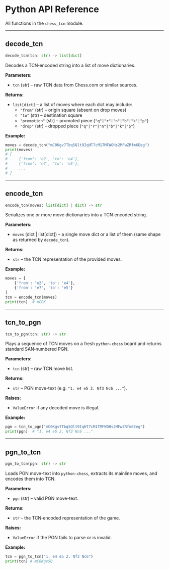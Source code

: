 # Python API Reference
All functions in the `chess_tcn` module.

---
## decode_tcn
```py
decode_tcn(tcn: str) -> list[dict]
```

Decodes a TCN‐encoded string into a list of move dictionaries.

**Parameters:**
- `tcn` (str) – raw TCN data from Chess.com or similar sources.

**Returns:**
- `list[dict]` – a list of moves where each dict may include:
  - `"from"` (str) – origin square (absent on drop moves)
  - `"to"` (str) – destination square
  - `"promotion"` (str) – promoted piece (`"q"|"r"|"n"|"b"|"k"|"p"`)
  - `"drop"` (str) – dropped piece (`"q"|"r"|"n"|"b"|"k"|"p"`)

**Example:**
```py
moves = decode_tcn("mC0Kgv7Tbq5Qlt9IqHT7cM1TMFWOHs2MFwZRfm6Eeg")
print(moves)
# [
#     {'from': 'e2', 'to': 'e4'},
#     {'from': 'e7', 'to': 'e5'},
#     ...
# ]
```

---
## encode_tcn
```py
encode_tcn(moves: list[dict] | dict) -> str
```

Serializes one or more move dictionaries into a TCN‐encoded string.

**Parameters:**
- `moves` (dict | list[dict]) – a single move dict or a list of them (same shape as returned by `decode_tcn`).

**Returns:**
- `str` – the TCN representation of the provided moves.

**Example:**
```py
moves = [
    {'from': 'e2', 'to': 'e4'},
    {'from': 'e7', 'to': 'e5'}
]
tcn = encode_tcn(moves)
print(tcn)  # mC0K
```

---
## tcn_to_pgn
```py
tcn_to_pgn(tcn: str) -> str
```

Plays a sequence of TCN moves on a fresh `python-chess` board and returns standard SAN‐numbered PGN.

**Parameters:**
- `tcn` (str) – raw TCN move list.

**Returns:**
- `str` – PGN move-text (e.g. `"1. e4 e5 2. Nf3 Nc6 ..."`).

**Raises:**
- `ValueError` if any decoded move is illegal.

**Example:**
```py
pgn = tcn_to_pgn("mC0Kgv7Tbq5Qlt9IqHT7cM1TMFWOHs2MFwZRfm6Eeg")
print(pgn)  # "1. e4 e5 2. Nf3 Nc6 ..."
```

---
## pgn_to_tcn
```py
pgn_to_tcn(pgn: str) -> str
```

Loads PGN move-text into `python-chess`, extracts its mainline moves, and encodes them into TCN.

**Parameters:**
- `pgn` (str) – valid PGN move-text.

**Returns:**
- `str` – the TCN‐encoded representation of the game.

**Raises:**
- `ValueError` if the PGN fails to parse or is invalid.

**Example:**
```py
tcn = pgn_to_tcn("1. e4 e5 2. Nf3 Nc6")
print(tcn) # mC0Kgv5Q
```
